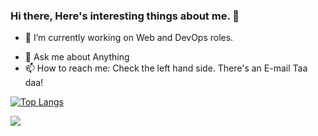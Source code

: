 ### Hi there, Here's interesting things about me. 👋

- 🔭 I’m currently working on Web and DevOps roles.
<!-- - 🌱 I’m currently learning Vue -->
<!-- - 👯 I’m looking to collaborate on MEAN Stack Or Vue.js -->
<!-- 🤔 I’m looking for help with nothing right now -->
- 💬 Ask me about Anything
- 📫 How to reach me: Check the left hand side. There's an E-mail Taa daa!
<!-- - ⚡ Fun fact: I can adapt any new framework within short amount of time. (~20 days) -->


[![Top Langs](https://github-readme-stats.vercel.app/api/top-langs/?username=meet86&layout=compact)](https://github.com/anuraghazra/github-readme-stats)

![](https://komarev.com/ghpvc/?username=meet86)


